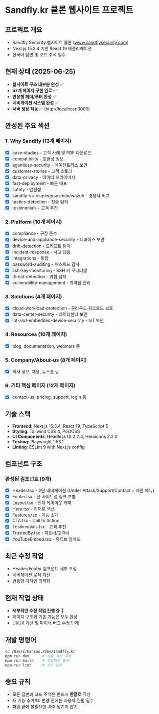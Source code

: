 # Sandfly.kr 클론 웹사이트 프로젝트

## 프로젝트 개요
- Sandfly Security 웹사이트 클론 (www.sandflysecurity.com)
- Next.js 15.3.4 기반 React 19 애플리케이션
- 한국어 답변 및 코드 주석 필수

## 현재 상태 (2025-06-25)
- **웹사이트 구조 대부분 완성** ✅
- **57개 페이지 구현 완료** ✅
- **반응형 헤더/푸터 완성** ✅
- **네비게이션 시스템 완성** ✅
- **서버 정상 작동** ✅ (http://localhost:3000)

## 완성된 주요 섹션
### 1. Why Sandfly (13개 페이지)
- [x] case-studies - 고객 사례 및 PDF 다운로드
- [x] compatibility - 호환성 정보
- [x] agentless-security - 에이전트리스 보안
- [x] customer-stories - 고객 스토리
- [x] data-privacy - 데이터 프라이버시
- [x] fast-deployment - 빠른 배포
- [x] safety - 안전성
- [x] sandfly-vs-osquery/sysmon/wazuh - 경쟁사 비교
- [x] tactics-detection - 전술 탐지
- [x] testimonials - 고객 추천

### 2. Platform (10개 페이지)
- [x] compliance - 규정 준수
- [x] device-and-appliance-security - 디바이스 보안
- [x] drift-detection - 드리프트 탐지
- [x] incident-response - 사고 대응
- [x] integrations - 통합
- [x] password-auditing - 패스워드 감사
- [x] ssh-key-monitoring - SSH 키 모니터링
- [x] threat-detection - 위협 탐지
- [x] vulnerability-management - 취약점 관리

### 3. Solutions (4개 페이지)
- [x] cloud-workload-protection - 클라우드 워크로드 보호
- [x] data-center-security - 데이터센터 보안
- [x] iot-and-embedded-device-security - IoT 보안

### 4. Resources (10개 페이지)
- [x] blog, documentation, webinars 등

### 5. Company/About-us (8개 페이지)
- [x] 회사 정보, 채용, 뉴스룸 등

### 6. 기타 핵심 페이지 (12개 페이지)
- [x] contact-us, pricing, support, login 등

## 기술 스택
- **Frontend**: Next.js 15.3.4, React 19, TypeScript 5
- **Styling**: Tailwind CSS 4, PostCSS
- **UI Components**: Headless UI 2.2.4, Heroicons 2.2.0
- **Testing**: Playwright 1.53.1
- **Linting**: ESLint 9 with Next.js config

## 컴포넌트 구조
### 완성된 컴포넌트 (9개)
- [x] Header.tsx - 2단 네비게이션 (Under Attack/Support/Contact + 메인 메뉴)
- [x] Footer.tsx - 풀 사이트맵 링크 포함
- [x] Layout.tsx - 전체 레이아웃 래퍼
- [x] Hero.tsx - 히어로 섹션
- [x] Features.tsx - 기능 소개
- [x] CTA.tsx - Call to Action
- [x] Testimonials.tsx - 고객 추천
- [x] TrustedBy.tsx - 파트너/고객사
- [x] YouTubeEmbed.tsx - 유튜브 임베드

## 최근 수정 작업
- Header/Footer 컴포넌트 세부 조정
- 네비게이션 로직 개선
- 반응형 디자인 최적화

## 현재 작업 상태
- **세부적인 수정 작업 진행 중** 🔄
- 페이지 구조와 기본 기능은 모두 완성
- UI/UX 개선 및 마이너 버그 수정 단계

## 개발 명령어
```bash
cd /Users/hansoo./Dev/sandfly.kr
npm run dev      # 개발 서버 시작
npm run build    # 프로덕션 빌드
npm run lint     # 코드 린트
```

## 중요 규칙
- 모든 답변과 코드 주석은 반드시 **한글**로 작성
- 새 기능 추가/UI 변경 전에는 사용자 컨펌 필수
- 파일 끝에 불필요한 JSX 남기지 않기